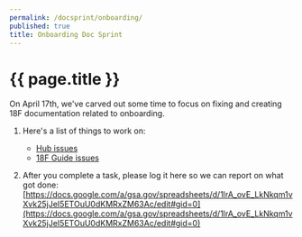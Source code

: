 ```yaml
---
permalink: /docsprint/onboarding/
published: true
title: Onboarding Doc Sprint
---
```

# {{ page.title }}

On April 17th, we've carved out some time to focus on fixing and creating 18F documentation related to onboarding.

1. Here's a list of things to work on:
    * [Hub issues](https://github.com/18F/hub/issues)
    * [18F Guide issues](https://github.com/18F/guides/issues)
    

2. After you complete a task, please log it here so we can report on what got done: [https://docs.google.com/a/gsa.gov/spreadsheets/d/1lrA_ovE_LkNkqm1vXvk25jJeI5ETOuU0dKMRxZM63Ac/edit#gid=0](https://docs.google.com/a/gsa.gov/spreadsheets/d/1lrA_ovE_LkNkqm1vXvk25jJeI5ETOuU0dKMRxZM63Ac/edit#gid=0)

